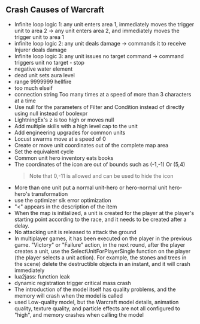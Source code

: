 ## Crash Causes of Warcraft

* Infinite loop logic 1: any unit enters area 1, immediately moves the trigger unit to area 2 -> any unit enters area 2, and immediately moves the trigger unit to area 1 
* infinite loop logic 2: any unit deals damage -> commands it to receive Injurer deals damage
* Infinite loop logic 3: any unit issues no target command -> command triggers unit no target - stop
* negative water element
* dead unit sets aura level
* range 9999999 hellfire
* too much elseif
* connection string Too many times at a speed of more than 3 characters at a time 
* Use null for the parameters of Filter and Condition instead of directly using null instead of boolexpr 
* LightningEx's z is too high or moves null 
* Add multiple skills with a high level cap to the unit
* Add engineering upgrades for common units
* Locust swarms move at a speed of 0 
* Create or move unit coordinates out of the complete map area
* Set the equivalent cycle
* Common unit hero inventory eats books
* The coordinates of the icon are out of bounds such as (-1,-1) Or (5,4) 
    > Note that 0,-11 is allowed and can be used to hide the icon
* More than one unit put a normal unit-hero or hero-normal unit hero-hero's transformation
* use the optimizer slk error optimization
* "<" appears in the description of the item 
* When the map is initialized, a unit is created for the player at the player's starting point according to the race, and it needs to be created after a delay. 
* No attacking unit is released to attack the ground
* In multiplayer games, it has been executed on the player in the previous game. "Victory" or "Failure" action, in the next round, after the player creates a unit, use the SelectUnitForPlayerSingle function on the player (the player selects a unit action). For example, the stones and trees in the scene) delete the destructible objects in an instant, and it will crash immediately
* lua2jass: function leak
* dynamic registration trigger critical mass crash
* The introduction of the model itself has quality problems, and the memory will crash when the model is called
* used Low-quality model, but the Warcraft model details, animation quality, texture quality, and particle effects are not all configured to "high", and memory crashes when calling the model
